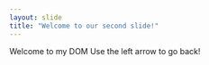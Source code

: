 ```yaml
---
layout: slide
title: "Welcome to our second slide!"
---
```

Welcome to my DOM
Use the left arrow to go back!
